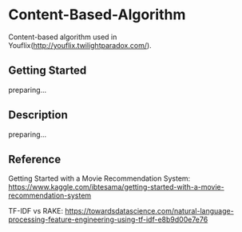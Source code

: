 # Content-Based-Algorithm
Content-based algorithm used in Youflix(http://youflix.twilightparadox.com/).



## Getting Started

preparing...



## Description

preparing...



## Reference

Getting Started with a Movie Recommendation System: https://www.kaggle.com/ibtesama/getting-started-with-a-movie-recommendation-system

TF-IDF vs RAKE: https://towardsdatascience.com/natural-language-processing-feature-engineering-using-tf-idf-e8b9d00e7e76